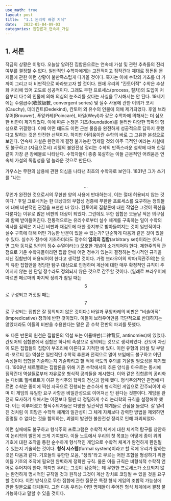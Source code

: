 ```yaml
---
use_math: true
layout: post
title:  "1.1 논리학 배경 지식"
date:   2022-05-04-09-03
categories: 집합론과_연속체_가설
---
```

## 1. 서론

작금의 상황은 이렇다. 오늘날 알려진 집합론으로는 연속체 가설 및 관련 추측들의 진리 여부를 결정할 수 없다. 일반적인 수학자에게는 고전적이고 짐작건대 제대로 정돈된 문제들에 관한 이런 상황이 불만족스럽게 다가올 것이다. 혹자는 이에 수학의 기초를 더 가까이 그리고 더 비판적으로 바라보고자 할 것이다. 현재 우리의 "칸토어적" 수학은 추상화 처리에 있어 고도로 성공적이다. 그래도 무한 프로세스(process, 절차)의 도입이 처음부터 다수의 인물에 의해 의심의 눈초리를 샀다는 사실을 무시해서는 안 된다. 19세기에는 수렴급수(收斂級數, convergent series) 및 실수 사용에 관한 이의가 코시(Cauchy), 데데킨트(Dedekind), 칸토어 외 유수의 인물에 의해 제기되었다. 후일 브라우어(Brouwer), 푸앙카레(Poincaré), 바일(Weyl)과 같은 수학자에 의해서는 더 심오한 비판이 제기되었다. 이에 따른 논쟁은 기초(foundation)를 둘러싼 다양한 학파의 형성으로 귀결했다. 이때 어떤 태도도 이런 근본 물음을 완전하게 성공적으로 답하지 못했다고 말하는 것은 안전한 선택이다. 하지만 어려움이란 수학의 바로 그 고유한 본성으로 보인다. 연속체 가설은 완전하게 결정 불가능한 명제랄 것의 아주 극적인 예라는 사실에도 불구하고 (지금으로서) 괴델의 불완전성 정리는 수학의 만족스러운 철학에 대해 한결같이 가장 큰 장애물로 나타난다. 수학자들이 종종 묵살하는 이들 근본적인 어려움은 연속체 가설의 독립성을 덜 놀라운 것으로 만든다. 

가우스는 무한의 남용에 관한 의심을 나타낸 최초의 수학자로 보인다. 1831년 그가 쓰기를 "나는 $$\ldots$$ 무언가 완전한 것으로서의 무한한 양의 사용에 반대하는데, 이는 절대 허용되지 않는 것이다." 후일 크로네커는 한 대상과의 부합성 검증에 무한한 프로세스를 요구하는 정의들에 대해 비판적인 관점을 표현한 바 있다. 칸토어의 집합론에 대한 작업은 그것이 픽션을 다룬다는 이유로 많은 비판의 대상이 되었다. 그런데도 무한 집합은 오늘날 적은 의구심과 함께 받아들여진다. 전통적으로는 유리수로부터 실수 체계를 구축하는 일이 수학의 역사를 점찍은 기나긴 비판과 재검토에 대한 종지부로 받아들여지는 것이 일반적이다. 실수 구축에 대해 어떤 가능한 반문이 있을 수 있는가? 단순하게 다음과 같은 것이 있을 수 있다. 실수가 정수에 기초하더라도 정수의 **임의의 집합**(arbitrary set)이라는 (아니면 그와 동치로 임의의 정수 수열이라는) 모호한 개념이 소개되어야 한다. 제한주의적 관점으로 기운 수학자들이라면 집합 안에 어떤 정수가 있는지 결정하는 명시적인 규칙을 지닌 집합만이 허용되어야 한다고 생각할 것이다. 가령 브라우어의 학파(직관주의)는 오직 유한 집합만을 정당한 탐구 대상으로 인정하며 계산에 대한 매우 확정적인 규칙이 주어지지 않는 한 단일 정수라도 정의되지 않은 것으로 간주할 것이다. (일례로 브라우어에 따르면 페르마의 마지막 정리가 참일 때는 $$5$$로 구성되고 거짓일 때는 $$7$$로 구성되는 집합은 잘 정의되지 않은 것이다.) 바일과 푸앙카레의 비판은 "비술어적"(impredicative) 정의에 반한 것이었다. 이들이 브라우어만큼 극단적으로 반대하지는 않았더라도 이들의 비판을 수용한다는 말은 곧 수학 전반의 파괴를 뜻했다.

또 다른 반론의 원천은 집합론의 역설 또는 이율배반(二律背反, antinomies)에 있었다. 칸토어의 집합론에서 집합은 하나의 속성으로 정의되는 것으로 생각되었다. 칸토어 자신이 모든 집합들의 집합이 부조리에 이른다고 지적한 바 있다. 이런 유형의 (러셀 및 부랄리-포르티 등) 역설은 일반적인 수학적 추론과 전적으로 멀어 보임에도 불구하고 어떤 속성들이 집합을 기술하는지 기술하려고 할 적에 극도의 주의를 기울일 필요성을 제기했다. 1908년 체르멜로는 집합론을 위해 기존 수학에서의 추론 양식을 아우르는 동시에 짐작건대 역설들로부터 자유로운 형식적 공리들을 제시했다. 이와 같은 집합론의 공리화는 다비트 힐베르트가 이끈 형식주의 학파의 정신과 함께 했다. 형식주의적인 관점에 따르면 수학은 종이에 찍힌 자국으로 진행되는 순수하게 형식적인 게임으로 간주되어야 하며 이 게임의 유일한 요구 사항은 비일관성으로 이어져선 안 된다는 것뿐이다. 게임을 완전히 묘사하기 위해서는 이전보다 훨씬 더 정밀하게 수리 논리학의 규칙을 설정해야 했다. 이는 이루어졌고 형식주의자들은 다양한 일관적인 체계들로 관심을 돌렸다. 잘 알려진 것처럼 이 희망은 수학적 체계의 일관성이 그 체계 자체보다 강력한 방법을 제외하면 증명될 수 없다는 것을 함의하는, 괴델이 발견한 불완전성 정리로 인해 파괴되었다.

이런 실패에도 불구하고 형식주의 프로그램은 수학적 체계에 대한 체계적 탐구를 창안하여 논리학의 발전에 크게 기여했다. 이들 노트에서 우리의 첫 목표는 어떻게 종이 위의 기호에 대한 조작을 통한 순수하게 형식적인 게임으로 수학적 체계가 완전하게 환원될 수 있는지 기술하는 것이다. **형식 시스템**(formal system)이라고 할 적에 우리가 말하는 것은 다음과 같다. 기호들의 유한한 모음, "정리"라고 부르는 어떤 조합을 형성하기 위한 이들 기호의 조작에 필요한 완벽하게 정확한 규칙. 물론 이들 규칙은 비형식적 수학적 언어로 주어져야 한다. 하지만 우리는 그것이 검증하는 데 무한한 프로세스가 소요되지 않는 완전하게 명시적인 규칙일 것과 원칙상 그것이 계산 장치로 코딩될 수 있을 것을 요구할 것이다. 이런 방식으로 무한 집합에 관한 질문은 특정 형식 게임의 조합적 가능성에 관한 질문으로 대체된다. 그런 다음 우리는 어떤 명제들이 주어진 형식 체계에서 결정 불가능하다고 말할 수 있을 것이다.